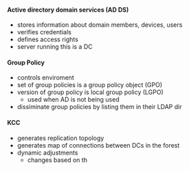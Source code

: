 #### Active directory domain services (AD DS)
- stores information about domain members, devices, users 
- verifies credentials
- defines access rights
- server running this is a DC

#### Group Policy
- controls enviroment
- set of group policies is a group policy object (GPO)
- version of group policy is local group policy (LGPO)
	- used when AD is not being used
- dissiminate group policies by listing them in their LDAP dir

#### KCC
- generates replication topology
- generates map of connections between DCs in the forest
- dynamic adjustments
	- changes based on th